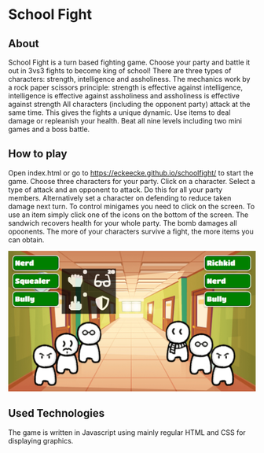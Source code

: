 # School Fight

## About

School Fight is a turn based fighting game. Choose your party and battle it out in 3vs3 fights to become king of school!
There are three types of characters: strength, intelligence and assholiness. The mechanics work by a rock paper scissors principle: 
strength is effective against intelligence, intelligence is effective against assholiness and assholiness is effective against strength
All characters (including the opponent party) attack at the same time. This gives the fights a unique dynamic.
Use items to deal damage or repleanish your health. Beat all nine levels including two mini games and a boss battle.

## How to play

Open index.html or go to https://eckeecke.github.io/schoolfight/ to start the game. Choose three characters for your party. Click on a character. Select a type of attack and an opponent to attack. Do this for all your party members. Alternatively set a character on defending to reduce taken damage next turn. To control minigames you need to click on the screen. To use an item simply click one of the icons on the bottom of the screen. The sandwich recovers health for your whole party. The bomb damages all opoonents. The more of your characters survive a fight, the more items you can obtain.

![alt text](./images_schoolfight/tutorial.png)

## Used Technologies

The game is written in Javascript using mainly regular HTML and CSS for displaying graphics.
